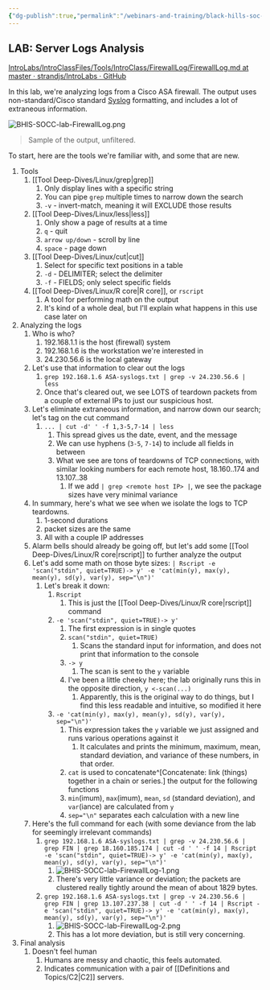 ```yaml
---
{"dg-publish":true,"permalink":"/webinars-and-training/black-hills-soc-core/labs/bhis-socc-lab-firewall-log/","noteIcon":""}
---
```



## LAB: Server Logs Analysis
[IntroLabs/IntroClassFiles/Tools/IntroClass/FirewallLog/FirewallLog.md at master · strandjs/IntroLabs · GitHub](https://github.com/strandjs/IntroLabs/blob/master/IntroClassFiles/Tools/IntroClass/FirewallLog/FirewallLog.md)

In this lab, we're analyzing logs from a Cisco ASA firewall. The output uses non-standard/Cisco standard [Syslog](https://ccnadefinitions.com/ccna/20-definitions/syslog/) formatting, and includes a lot of extraneous information.

![BHIS-SOCC-lab-FirewallLog.png](/img/user/Attachments/BHIS-SOCC-lab-FirewallLog.png)
> Sample of the output, unfiltered.

To start, here are the tools we're familiar with, and some that are new.

1. Tools
	1. [[Tool Deep-Dives/Linux/grep\|grep]]
		1. Only display lines with a specific string
		2. You can pipe `grep` multiple times to narrow down the search
		3. `-v` - invert-match, meaning it will EXCLUDE those results
	2. [[Tool Deep-Dives/Linux/less\|less]]
		1. Only show a page of results at a time
		2. `q` - quit
		3. `arrow up/down` - scroll by line
		4. `space` - page down
	3. [[Tool Deep-Dives/Linux/cut\|cut]]
		1. Select for specific text positions in a table
		2. `-d` - DELIMITER; select the delimiter
		3. `-f` - FIELDS; only select specific fields
	4. [[Tool Deep-Dives/Linux/R core\|R core]], or `rscript`
		1. A tool for performing math on the output
		2. It's kind of a whole deal, but I'll explain what happens in this use case later on
2. Analyzing the logs
	1. Who is who?
		1. 192.168.1.1 is the host (firewall) system
		2. 192.168.1.6 is the workstation we're interested in
		3. 24.230.56.6 is the local gateway
	2. Let's use that information to clear out the logs
		1. `grep 192.168.1.6 ASA-syslogs.txt | grep -v 24.230.56.6 | less`
		2. Once that's cleared out, we see LOTS of teardown packets from a couple of external IPs to just our suspicious host.
	3. Let's eliminate extraneous information, and narrow down our search; let's tag on the cut command
		1. `... | cut -d' ' -f 1,3-5,7-14 | less`
			1. This spread gives us the date, event, and the message
			2. We can use hyphens (`3-5`, `7-14`) to include all fields in between
			3. What we see are tons of teardowns of TCP connections, with similar looking numbers for each remote host, 18.160..174 and 13.107..38
				1. If we add `| grep <remote host IP> |`, we see the package sizes have very minimal variance
	5. In summary, here's what we see when we isolate the logs to TCP teardowns.
		1. 1-second durations
		2. packet sizes are the same
		3. All with a couple IP addresses
	6. Alarm bells should already be going off, but let's add some [[Tool Deep-Dives/Linux/R core\|rscript]] to further analyze the output
	7. Let's add some math on those byte sizes: `| Rscript -e 'scan("stdin", quiet=TRUE)-> y' -e 'cat(min(y), max(y), mean(y), sd(y), var(y), sep="\n")'`
		1. Let's break it down:
			1. `Rscript` 
				1. This is just the [[Tool Deep-Dives/Linux/R core\|rscript]] command
			2. `-e 'scan("stdin", quiet=TRUE)-> y'`
				1. The first expression is in single quotes
				2. `scan("stdin", quiet=TRUE)`
					1. Scans the standard input for information, and does not print that information to the console
				3. `-> y`
					1. The scan is sent to the `y` variable
				4. I've been a little cheeky here; the lab originally runs this in the opposite direction, `y <-scan(...)`
					1. Apparently, this is the original way to do things, but I find this less readable and intuitive, so modified it here
			3. `-e 'cat(min(y), max(y), mean(y), sd(y), var(y), sep="\n")'`
				1. This expression takes the `y` variable we just assigned and runs various operations against it
					1. It calculates and prints the minimum, maximum, mean, standard deviation, and variance of these numbers, in that order.
				2. `cat` is used to concatenate^[Concatenate: link (things) together in a chain or series.] the output for the following functions
				3. `min`(imum), `max`(imum), `mean`, `sd` (standard deviation), and `var`(iance) are calculated from `y`
				4. `sep="\n"` separates each calculation with a new line
	8. Here's the full command for each (with some deviance from the lab for seemingly irrelevant commands)
		1. `grep 192.168.1.6 ASA-syslogs.txt | grep -v 24.230.56.6 | grep FIN | grep 18.160.185.174 | cut -d ' ' -f 14 | Rscript -e 'scan("stdin", quiet=TRUE)-> y' -e 'cat(min(y), max(y), mean(y), sd(y), var(y), sep="\n")'`
			1. ![BHIS-SOCC-lab-FirewallLog-1.png](/img/user/Attachments/BHIS-SOCC-lab-FirewallLog-1.png)
			2. There's very little variance or deviation; the packets are clustered really tightly around the mean of about 1829 bytes.
		2. `grep 192.168.1.6 ASA-syslogs.txt | grep -v 24.230.56.6 | grep FIN | grep 13.107.237.38 | cut -d ' ' -f 14 | Rscript -e 'scan("stdin", quiet=TRUE)-> y' -e 'cat(min(y), max(y), mean(y), sd(y), var(y), sep="\n")'`
			1. ![BHIS-SOCC-lab-FirewallLog-2.png](/img/user/Attachments/BHIS-SOCC-lab-FirewallLog-2.png)
			2. This has a lot more deviation, but is still very concerning.
3. Final analysis
	1. Doesn't feel human
		1. Humans are messy and chaotic, this feels automated.
		2. Indicates communication with a pair of [[Definitions and Topics/C2\|C2]] servers.